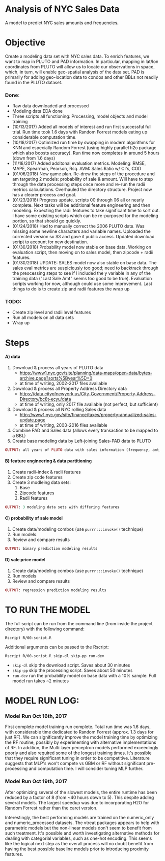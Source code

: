 Analysis of NYC Sales Data
================

A model to predict NYC sales amounts and frequencies.

Objective
=========

Create a modeling data set with NYC sales data. To enrich features, we want to map in PLUTO and PAD information. In particular, mapping in lat/lon coordinates from PLUTO will allow us to locate our observations in space, which, in turn, will enable geo-spatial analysis of the data set. PAD is primarily for adding geo-location data to condos and other BBLs not readily found in the PLUTO dataset.

### Done:

-   Raw data downloaded and processed
-   Modeling data EDA done
-   Three scripts all functioning: Processing, model objects and model training
-   (10/13/2017) Added all models of interest and run first successful full trial. Run time took 1.6 days with Random Forrest models eating up considerable computation time.
-   (10/18/2017) Optimized run time by swapping in modern algorithms for KNN and especially Random Forrest (using highly parallel h2o package which also boosts accuracy). Run time now completes in around 5 hours (down from 1.6 days)
-   (11/18/2017) Added additonal evaluation metrics. Modeling: RMSE, MAPE, Spearman, Pearson, Rsq. AVM: Sales Ratio w/ CI's, COD
-   (01/06/2018) New game plan. Re-drew the steps of the procedure and am targeting 2 models: probability of sale & amount. Will have to step through the data processing steps once more and re-run the radii metrics calculations. Overhauled the directory structure. Project now has a clearer process and goal.
-   (01/23/2018) Progress update. scripts 00 through 06 all or nearly complete. Next tasks will be additional feature engineering and then modeling. Expecting the radii features to take significant time to sort out. I have some existing scripts which can be re-purposed for the modeling portion, so that should go quickly.
-   (01/24/2018) Had to manually correct the 2006 PLUTO data. Was missing some newline characters and variable names. Uploaded the corrected version so S3 and gave it public access. Updated download script to account for new destination.
-   (01/30/2018) Probability model now stable on base data. Working on evaluation script, then moving on to sales model, then zipcode + radii features.
-   (01/30/2018) UPDATE: SALES model now also stable on base data. The sales eval metrics are suspiciously too good; need to backtrack through the preocessing steps to see if I included the y variable in any of the training data ("Last Sale Amt" seems too good to be true). Evaluation scripts working for now, although could use some improvement. Last things to do is to create zip and radii features the wrap up

### TODO:

-   Create zip level and radii level features
-   Run all models on all data sets
-   Wrap up

Steps
=====

#### A) data

1.  Download & process all years of PLUTO data
    -   <https://www1.nyc.gov/site/planning/data-maps/open-data/bytes-archive.page?sorts%5Byear%5D=0>
    -   at time of writing, 2002-2017 files available
2.  Download & process all Property Address Directory data
    -   <https://data.cityofnewyork.us/City-Government/Property-Address-Directory/bc8t-ecyu/data>
    -   at time of writing, only 2017 file available (not perfect, but sufficient)
3.  Download & process all NYC rolling Sales data
    -   <http://www1.nyc.gov/site/finance/taxes/property-annualized-sales-update.page>
    -   at time of writing, 2003-2016 files available
4.  Combine PAD and Sales data (allows every transaction to be mapped to a BBL)
5.  Create base modeling data by Left-joining Sales-PAD data to PLUTO

``` ruby
OUTPUT: all years of PLUTO data with sales information (frequency, amt, etc)
```

#### B) feature engineering & data partitioning

1.  Create radii-index & radii features
2.  Create zip code features
3.  Create 3 modleing data sets:
    1.  Base
    2.  Zipcode features
    3.  Radii features

``` ruby
OUTPUT: 3 modeling data sets with differing features
```

#### C) probability of sale model

1.  Create data/modeling combos (use `purrr:::invoke()` technique)
2.  Run models
3.  Review and compare results

``` ruby
OUTPUT: binary prediction modeling results
```

#### D) sale price model

1.  Create data/modeling combos (use `purrr:::invoke()` technique)
2.  Run models
3.  Review and compare results

``` ruby
OUTPUT: regression prediction modeling results
```

TO RUN THE MODEL
================

The full script can be run from the command line (from inside the project directory) with the following command:

`Rscript R/00-script.R`

Additional arguments can be passed to the Rscript:

`Rscript R/00-script.R skip-dl skip-pp run-dev`

-   `skip-dl` skip the download script. Saves about 30 minutes
-   `skip-pp` skip the processing script. Saves about 50 minutes
-   `run-dev` run the probability model on base data with a 10% sample. Full model run takes ~2 minutes

MODEL RUN LOG:
==============

### Model Run Oct 16th, 2017

First complete model training run complete. Total run time was 1.6 days, with considerable time dedicated to Random Forrest (approx. 1.3 days for just RF). We can significantly improve the model training time by optimizing the RF routine, possibly by experimenting with alternative implementations of RF. In addition, the Multi layer perceptron models performed exceedingly poorly and also required some of the longest training times. It's possible that they require significant tuning in order to be competitive. Literature suggests that MLP's won't compete vs GBM or RF without significant pre-processing and computation time. I will consider tuning MLP further.

### Model Run Oct 19th, 2017

After optimizing several of the slowest models, the entire runtime has been reduced by a factor of 8 (from ~40 hours down to 5). This despite adding several models. The largest speedup was due to incorporating H2O for Random Forrest rather than the caret version.

Interestingly, the best performing models are trained on the numeric\_only and numeric\_processed datasets. The vtreat packages appears to help with parametric models but the non-linear models don't seem to benefit from such treatment. It's possible and worth investigating alternative methods for dealing with categorial variables, such as one-hot encoding. This seems like the logical next step as the overall process will no doubt benefit from having the best possible baseline models prior to introducing proximity features.
